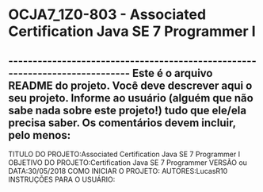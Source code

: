 # OCJA7_1Z0-803 - Associated Certification Java SE 7 Programmer I

﻿----------------------------------------------------------------------------
Este é o arquivo README do projeto. Você deve descrever aqui o seu projeto.
Informe ao usuário (alguém que não sabe nada sobre este projeto!) tudo que
ele/ela precisa saber. Os comentários devem incluir, pelo menos:
------------------------------------------------------------------------

TITULO DO PROJETO:Associated Certification Java SE 7 Programmer I
OBJETIVO DO PROJETO:Certification Java SE 7 Programmer
VERSÃO ou DATA:30/05/2018
COMO INICIAR O PROJETO:
AUTORES:LucasR10
INSTRUÇÕES PARA O USUÁRIO:

